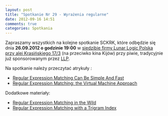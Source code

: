 ```yaml
---
layout: post
title: "Spotkanie Nr 29 - Wyrażenia regularne"
date: 2012-09-16 14:51
comments: true
categories: Spotkania
---
```


Zapraszamy wszystkich na kolejne spotkanie SCKRK, które odbędzie się dnia **26.09.2012 o godzinie 19:00** w [siedzibie firmy Lunar Logic Polska przy alei Krasińskiego 17/3][llp_mapka] (na przeciwko kina Kijów) przy piwie, tradycyjnie już sponsorowanym przez [LLP][llp].

Na spotkanie należy przeczytać atrykuły :

* [Regular Expression Matching Can Be Simple And Fast][simple_and_fast]
* [Regular Expression Matching: the Virtual Machine Approach][virtual_machine]

Dodatkowe materiały:

* [Regular Expression Matching in the Wild][matching_in_the_wild]
* [Regular Expression Matching with a Trigram Index][trigram_index]

[llp]: http://lunarlogicpolska.com/
[llp_mapka]: http://g.co/maps/2x44j

[simple_and_fast]: http://swtch.com/~rsc/regexp/regexp1.html
[virtual_machine]: http://swtch.com/~rsc/regexp/regexp2.html
[matching_in_the_wild]: http://swtch.com/~rsc/regexp/regexp3.html
[trigram_index]: http://swtch.com/~rsc/regexp/regexp4.html
